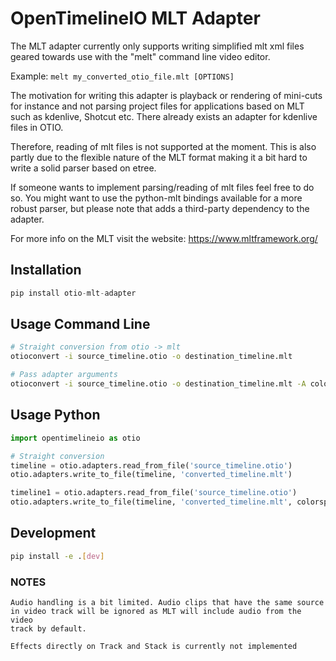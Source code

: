 # OpenTimelineIO MLT Adapter

The MLT adapter currently only supports writing simplified mlt xml files
geared towards use with the "melt" command line video editor.

Example: `melt my_converted_otio_file.mlt [OPTIONS]`

The motivation for writing this adapter is playback or
rendering of mini-cuts for instance and not parsing project files for
applications based on MLT such as kdenlive, Shotcut etc.
There already exists an adapter for kdenlive files in OTIO.

Therefore, reading of mlt files is not supported at the moment.
This is also partly due to the flexible nature of the MLT format making it a
bit hard to write a solid parser based on etree.

If someone wants to implement parsing/reading of mlt files feel free to do so.
You might want to use the python-mlt bindings available for a more robust
parser, but please note that adds a third-party dependency to the adapter.

For more info on the MLT visit the website: https://www.mltframework.org/

## Installation

```python
pip install otio-mlt-adapter
```

## Usage Command Line
```bash
# Straight conversion from otio -> mlt
otioconvert -i source_timeline.otio -o destination_timeline.mlt

# Pass adapter arguments
otioconvert -i source_timeline.otio -o destination_timeline.mlt -A colorspace=709
```

## Usage Python
```python
import opentimelineio as otio

# Straight conversion
timeline = otio.adapters.read_from_file('source_timeline.otio')
otio.adapters.write_to_file(timeline, 'converted_timeline.mlt')

timeline1 = otio.adapters.read_from_file('source_timeline.otio')
otio.adapters.write_to_file(timeline, 'converted_timeline.mlt', colorspace=709)
```

## Development
```bash
pip install -e .[dev]
```

### NOTES
    Audio handling is a bit limited. Audio clips that have the same source
    in video track will be ignored as MLT will include audio from the video
    track by default.

    Effects directly on Track and Stack is currently not implemented
